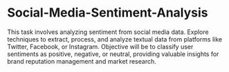# Social-Media-Sentiment-Analysis
This task involves analyzing sentiment from social media data.  Explore techniques to extract, process, and analyze textual data from platforms like Twitter, Facebook, or Instagram. Objective will be to classify user sentiments as positive, negative, or neutral, providing valuable insights for brand reputation management and market research.
